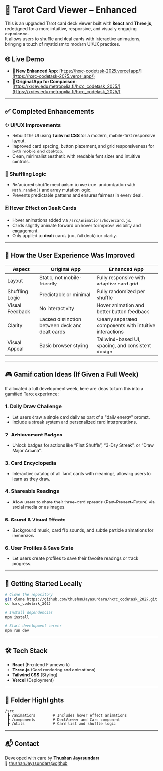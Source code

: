 # 🔮 Tarot Card Viewer – Enhanced

This is an upgraded Tarot card deck viewer built with **React** and **Three.js**, redesigned for a more intuitive, responsive, and visually engaging experience.  
It allows users to shuffle and deal cards with interactive animations, bringing a touch of mysticism to modern UI/UX practices.

## 🌐 Live Demo

- 🔗 **New Enhanced App**: [https://hxrc-codetask-2025.vercel.app/](https://hxrc-codetask-2025.vercel.app/)  
- 🔗 **Original App for Comparison**: [https://xrdev.edu.metropolia.fi/hxrc_codetask_2025/](https://xrdev.edu.metropolia.fi/hxrc_codetask_2025/)

---

## ✅ Completed Enhancements

### ✨ UI/UX Improvements
- Rebuilt the UI using **Tailwind CSS** for a modern, mobile-first responsive layout.
- Improved card spacing, button placement, and grid responsiveness for both mobile and desktop.
- Clean, minimalist aesthetic with readable font sizes and intuitive controls.

### 🔁 Shuffling Logic
- Refactored shuffle mechanism to use true randomization with `Math.random()` and array mutation logic.
- Prevents predictable patterns and ensures fairness in every deal.

### 🃏 Hover Effect on Dealt Cards
- Hover animations added via `/src/animations/hovercard.js`.
- Cards slightly animate forward on hover to improve visibility and engagement.
- Only applied to **dealt** cards (not full deck) for clarity.

---

## 🧠 How the User Experience Was Improved

| Aspect              | Original App                                            | Enhanced App                                                  |
|---------------------|---------------------------------------------------------|---------------------------------------------------------------|
| Layout              | Static, not mobile-friendly                             | Fully responsive with adaptive card grid                      |
| Shuffling Logic     | Predictable or minimal                                  | Fully randomized per shuffle                                  |
| Visual Feedback     | No interactivity                                        | Hover animation and better button feedback                    |
| Clarity             | Lacked distinction between deck and dealt cards         | Clearly separated components with intuitive interactions      |
| Visual Appeal       | Basic browser styling                                   | Tailwind-based UI, spacing, and consistent design             |

---

## 🎮 Gamification Ideas (If Given a Full Week)

If allocated a full development week, here are ideas to turn this into a gamified Tarot experience:

### 1. **Daily Draw Challenge**
- Let users draw a single card daily as part of a "daily energy" prompt.
- Include a streak system and personalized card interpretations.

### 2. **Achievement Badges**
- Unlock badges for actions like “First Shuffle”, “3-Day Streak”, or “Draw Major Arcana”.

### 3. **Card Encyclopedia**
- Interactive catalog of all Tarot cards with meanings, allowing users to learn as they draw.

### 4. **Shareable Readings**
- Allow users to share their three-card spreads (Past-Present-Future) via social media or as images.

### 5. **Sound & Visual Effects**
- Background music, card flip sounds, and subtle particle animations for immersion.

### 6. **User Profiles & Save State**
- Let users create profiles to save their favorite readings or track progress.

---

## 🚀 Getting Started Locally

```bash
# Clone the repository
git clone https://github.com/thushanJayasundara/hxrc_codetask_2025.git
cd hxrc_codetask_2025

# Install dependencies
npm install

# Start development server
npm run dev
```

---

## 🛠️ Tech Stack

- **React** (Frontend Framework)
- **Three.js** (Card rendering and animations)
- **Tailwind CSS** (Styling)
- **Vercel** (Deployment)

---

## 📁 Folder Highlights

```
/src
 ┣ /animations        # Includes hover effect animations
 ┣ /components        # DeckViewer and Card component
 ┣ /utils             # Card list and shuffle logic
```

---

## 📬 Contact

Developed with care by **Thushan Jayasundara**  
📧 [thushanJayasundara@github](https://github.com/thushanJayasundara)
